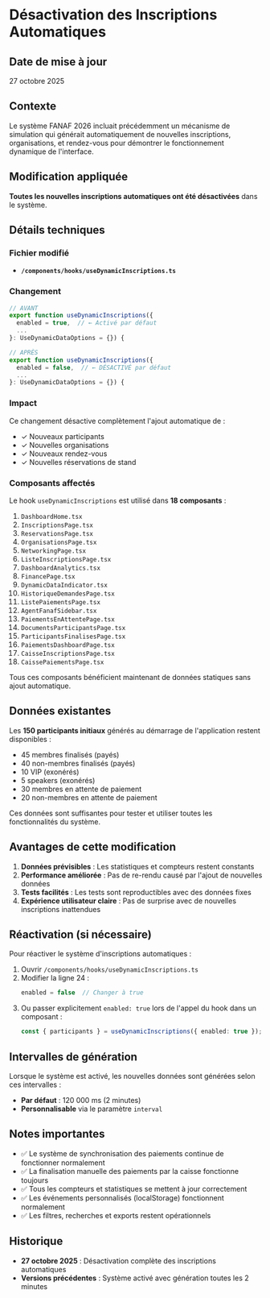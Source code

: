 # Désactivation des Inscriptions Automatiques

## Date de mise à jour
27 octobre 2025

## Contexte
Le système FANAF 2026 incluait précédemment un mécanisme de simulation qui générait automatiquement de nouvelles inscriptions, organisations, et rendez-vous pour démontrer le fonctionnement dynamique de l'interface.

## Modification appliquée
**Toutes les nouvelles inscriptions automatiques ont été désactivées** dans le système.

## Détails techniques

### Fichier modifié
- **`/components/hooks/useDynamicInscriptions.ts`**

### Changement
```typescript
// AVANT
export function useDynamicInscriptions({ 
  enabled = true,  // ← Activé par défaut
  ...
}: UseDynamicDataOptions = {}) {

// APRÈS
export function useDynamicInscriptions({ 
  enabled = false,  // ← DÉSACTIVÉ par défaut
  ...
}: UseDynamicDataOptions = {}) {
```

### Impact
Ce changement désactive complètement l'ajout automatique de :
- ✓ Nouveaux participants
- ✓ Nouvelles organisations
- ✓ Nouveaux rendez-vous
- ✓ Nouvelles réservations de stand

### Composants affectés
Le hook `useDynamicInscriptions` est utilisé dans **18 composants** :
1. `DashboardHome.tsx`
2. `InscriptionsPage.tsx`
3. `ReservationsPage.tsx`
4. `OrganisationsPage.tsx`
5. `NetworkingPage.tsx`
6. `ListeInscriptionsPage.tsx`
7. `DashboardAnalytics.tsx`
8. `FinancePage.tsx`
9. `DynamicDataIndicator.tsx`
10. `HistoriqueDemandesPage.tsx`
11. `ListePaiementsPage.tsx`
12. `AgentFanafSidebar.tsx`
13. `PaiementsEnAttentePage.tsx`
14. `DocumentsParticipantsPage.tsx`
15. `ParticipantsFinalisesPage.tsx`
16. `PaiementsDashboardPage.tsx`
17. `CaisseInscriptionsPage.tsx`
18. `CaissePaiementsPage.tsx`

Tous ces composants bénéficient maintenant de données statiques sans ajout automatique.

## Données existantes
Les **150 participants initiaux** générés au démarrage de l'application restent disponibles :
- 45 membres finalisés (payés)
- 40 non-membres finalisés (payés)
- 10 VIP (exonérés)
- 5 speakers (exonérés)
- 30 membres en attente de paiement
- 20 non-membres en attente de paiement

Ces données sont suffisantes pour tester et utiliser toutes les fonctionnalités du système.

## Avantages de cette modification
1. **Données prévisibles** : Les statistiques et compteurs restent constants
2. **Performance améliorée** : Pas de re-rendu causé par l'ajout de nouvelles données
3. **Tests facilités** : Les tests sont reproductibles avec des données fixes
4. **Expérience utilisateur claire** : Pas de surprise avec de nouvelles inscriptions inattendues

## Réactivation (si nécessaire)
Pour réactiver le système d'inscriptions automatiques :

1. Ouvrir `/components/hooks/useDynamicInscriptions.ts`
2. Modifier la ligne 24 :
   ```typescript
   enabled = false  // Changer à true
   ```
3. Ou passer explicitement `enabled: true` lors de l'appel du hook dans un composant :
   ```typescript
   const { participants } = useDynamicInscriptions({ enabled: true });
   ```

## Intervalles de génération
Lorsque le système est activé, les nouvelles données sont générées selon ces intervalles :
- **Par défaut** : 120 000 ms (2 minutes)
- **Personnalisable** via le paramètre `interval`

## Notes importantes
- ✅ Le système de synchronisation des paiements continue de fonctionner normalement
- ✅ La finalisation manuelle des paiements par la caisse fonctionne toujours
- ✅ Tous les compteurs et statistiques se mettent à jour correctement
- ✅ Les événements personnalisés (localStorage) fonctionnent normalement
- ✅ Les filtres, recherches et exports restent opérationnels

## Historique
- **27 octobre 2025** : Désactivation complète des inscriptions automatiques
- **Versions précédentes** : Système activé avec génération toutes les 2 minutes
